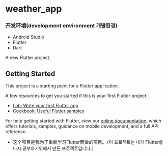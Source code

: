 # weather_app

### 开发环境(development environment 개발환경)
- Android Studio
- Flutter 
- Dart



A new Flutter project.

## Getting Started

This project is a starting point for a Flutter application.

A few resources to get you started if this is your first Flutter project:

- [Lab: Write your first Flutter app](https://flutter.dev/docs/get-started/codelab)
- [Cookbook: Useful Flutter samples](https://flutter.dev/docs/cookbook)

For help getting started with Flutter, view our
[online documentation](https://flutter.dev/docs), which offers tutorials,
samples, guidance on mobile development, and a full API reference.

- 这个项目是我为了重新学习Flutter而做的项目。（이 프로젝트는 내가 Flutter를 다시 공부하기위해서 만든 프로젝트입니다.）
